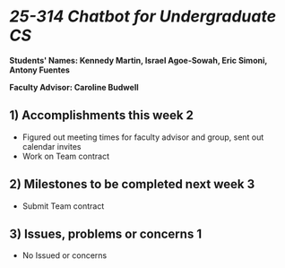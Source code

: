 # *25-314 Chatbot for Undergraduate CS*

**Students' Names: Kennedy Martin, Israel Agoe-Sowah, Eric Simoni, Antony Fuentes**

**Faculty Advisor: Caroline Budwell**

## 1) Accomplishments this week 2
   - Figured out meeting times for faculty advisor and group, sent out calendar invites
   - Work on Team contract

## 2) Milestones to be completed next week 3
   - Submit Team contract

## 3) Issues, problems or concerns 1
   - No Issued or concerns
   

